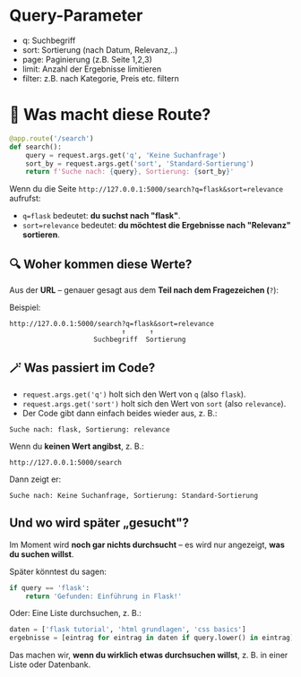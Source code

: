 # Query-Parameter
- q: Suchbegriff
- sort: Sortierung (nach Datum, Relevanz,..)
- page: Paginierung (z.B. Seite 1,2,3)
- limit: Anzahl der Ergebnisse limitieren
- filter: z.B. nach Kategorie, Preis etc. filtern

# 🧠 Was macht diese Route?

```python
@app.route('/search')
def search():
    query = request.args.get('q', 'Keine Suchanfrage')
    sort_by = request.args.get('sort', 'Standard-Sortierung')
    return f'Suche nach: {query}, Sortierung: {sort_by}'
```

Wenn du die Seite `http://127.0.0.1:5000/search?q=flask&sort=relevance` aufrufst:
* `q=flask` bedeutet: **du suchst nach "flask"**.
* `sort=relevance` bedeutet: **du möchtest die Ergebnisse nach "Relevanz" sortieren**.

## 🔍 Woher kommen diese Werte?

Aus der **URL** – genauer gesagt aus dem **Teil nach dem Fragezeichen (**`?`):

Beispiel:
```
http://127.0.0.1:5000/search?q=flask&sort=relevance
                            ↑      ↑
                     Suchbegriff  Sortierung
```

## 🪄 Was passiert im Code?

* `request.args.get('q')` holt sich den Wert von `q` (also `flask`).
* `request.args.get('sort')` holt sich den Wert von `sort` (also `relevance`).
* Der Code gibt dann einfach beides wieder aus, z. B.:

```
Suche nach: flask, Sortierung: relevance
```

Wenn du **keinen Wert angibst**, z. B.:
```
http://127.0.0.1:5000/search
```

Dann zeigt er:
```
Suche nach: Keine Suchanfrage, Sortierung: Standard-Sortierung
```

## Und wo wird später „gesucht"?

Im Moment wird **noch gar nichts durchsucht** – es wird nur angezeigt, **was du suchen willst**.

Später könntest du sagen:
```python
if query == 'flask':
    return 'Gefunden: Einführung in Flask!'
```

Oder: Eine Liste durchsuchen, z. B.:
```python
daten = ['flask tutorial', 'html grundlagen', 'css basics']
ergebnisse = [eintrag for eintrag in daten if query.lower() in eintrag]
```

Das machen wir, **wenn du wirklich etwas durchsuchen willst**, z. B. in einer Liste oder Datenbank.
